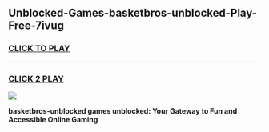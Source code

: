 
## Unblocked-Games-basketbros-unblocked-Play-Free-7ivug
<h3>
<a href="https://premium76.site?title=basketbros-unblocked&ref=19M">CLICK TO PLAY</a></h3>
<hr>

<h3>
<a href="https://premium76.site?title=basketbros-unblocked&ref=19M">CLICK 2 PLAY</a>
  
</h3>

<a href="https://premium76.site?title=basketbros-unblocked&ref=19M"><img src="https://clearcache.store/games.png"></a>


**basketbros-unblocked games unblocked: Your Gateway to Fun and Accessible Online Gaming**

